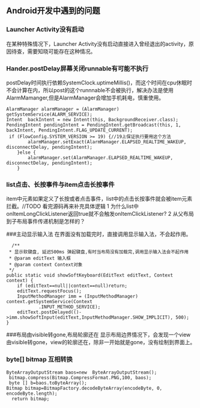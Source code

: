 ## Android开发中遇到的问题
### Launcher Activity没有启动
  在某种特殊情况下，Launcher Activity没有启动直接进入曾经退出的activity，原因待查，需要知晓可能存在这种情况。
  
### Hander.postDelay屏幕关闭runnable有可能不执行
postDelay时间执行依赖SystemClock.uptimeMillis()，而这个时间在cpu休眠时不会计算在内，所以post的这个runnnable不会被执行，解决办法是使用AlarmMamanger,但是AlarmManager会增加手机耗电，慎重使用。

    AlarmManager alarmManager = (AlarmManager) getSystemService(ALARM_SERVICE);
    Intent  backIntent = new Intent(this, BackgroundReceiver.class);
    PendingIntent pendingIntent = PendingIntent.getBroadcast(this, 1, backIntent, PendingIntent.FLAG_UPDATE_CURRENT);
     if (FlowConfig.SYSTEM_VERSION >= 19) {//19上保证执行要用这个方法
            alarmManager.setExact(AlarmManager.ELAPSED_REALTIME_WAKEUP, disconnectDelay, pendingIntent);
        }else {
            alarmManager.set(AlarmManager.ELAPSED_REALTIME_WAKEUP, disconnectDelay, pendingIntent);
        }

### list点击、长按事件与item点击长按事件
item中元素如果定义了长按或者点击事件，list中的点击长按事件就会被item元素拦截。//TODO 看完源码再来补充具体逻辑
1 为什么list中onItemLongClickListener返回true就不会触发onItemClickListener?
2 从父布局到子布局事件传递机制是怎样的？

###主动显示输入法
在界面没有加载完时，直接调用显示输入法，不会起作用。
    
      /**
     * 显示软键盘, 延迟500ms 弹起键盘,有时当布局没有加载完,调用显示输入法会不起作用
     * @param editText 输入框
     * @param context Context对象
     */
    public static void showSoftKeyboard(EditText editText, Context context) {
        if (editText==null||context==null)return;
        editText.requestFocus();
        InputMethodManager imm = (InputMethodManager) context.getSystemService(Context
                .INPUT_METHOD_SERVICE);
        editText.postDelayed(()->imm.showSoftInput(editText,InputMethodManager.SHOW_IMPLICIT), 500);
    }
    
###布局由visible转gone,布局轮廓还在
显示布局边界情况下，会发现一个view由visible转gone，view的轮廓还在，除非一开始就是gone，没有绘制到界面上。
### byte[] bitmap 互相转换

    ByteArrayOutputStream baos=new  ByteArrayOutputStream();
     bitmap.compress(Bitmap.CompressFormat.PNG,100, baos);
     byte [] b=baos.toByteArray();
    Bitmap bitmap=BitmapFactory.decodeByteArray(encodeByte, 0, encodeByte.length);
      return bitmap;